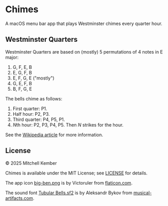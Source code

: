 # Chimes

A macOS menu bar app that plays Westminster chimes every quarter hour.

## Westminster Quarters

Westminster Quarters are based on (mostly) 5 permutations of 4 notes in E major:

1. G, F, E, B
2. E, G, F, B
3. E, F, G, E ("mostly")
4. G, E, F, B
5. B, F, G, E

The bells chime as follows:

1. First quarter: P1.
2. Half hour: P2, P3.
3. Third quarter: P4, P5, P1.
4. *N*th hour: P2, P3, P4, P5. Then *N* strikes for the hour.

See the [Wikipedia article][wq] for more information.

## License

© 2025 Mitchell Kember

Chimes is available under the MIT License; see [LICENSE](LICENSE.md) for details.

The app icon [big-ben.png](Chimes/Assets.xcassets/AppIcon.appiconset/big-ben.png) is by Victoruler from [flaticon.com](https://www.flaticon.com/free-icon/big-ben_4014067).

The sound font [Tubular Bells.sf2](Chimes/Tubular%20Bells.sf2) is by Aleksandr Bykov from [musical-artifacts.com](https://musical-artifacts.com/artifacts/1609).

[wq]: https://en.wikipedia.org/wiki/Westminster_Quarters
